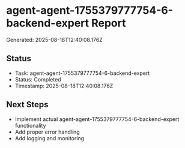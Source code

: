 # agent-agent-1755379777754-6-backend-expert Report

Generated: 2025-08-18T12:40:08.176Z

## Status
- Task: agent-agent-1755379777754-6-backend-expert
- Status: Completed
- Timestamp: 2025-08-18T12:40:08.176Z

## Next Steps
- Implement actual agent-agent-1755379777754-6-backend-expert functionality
- Add proper error handling
- Add logging and monitoring
